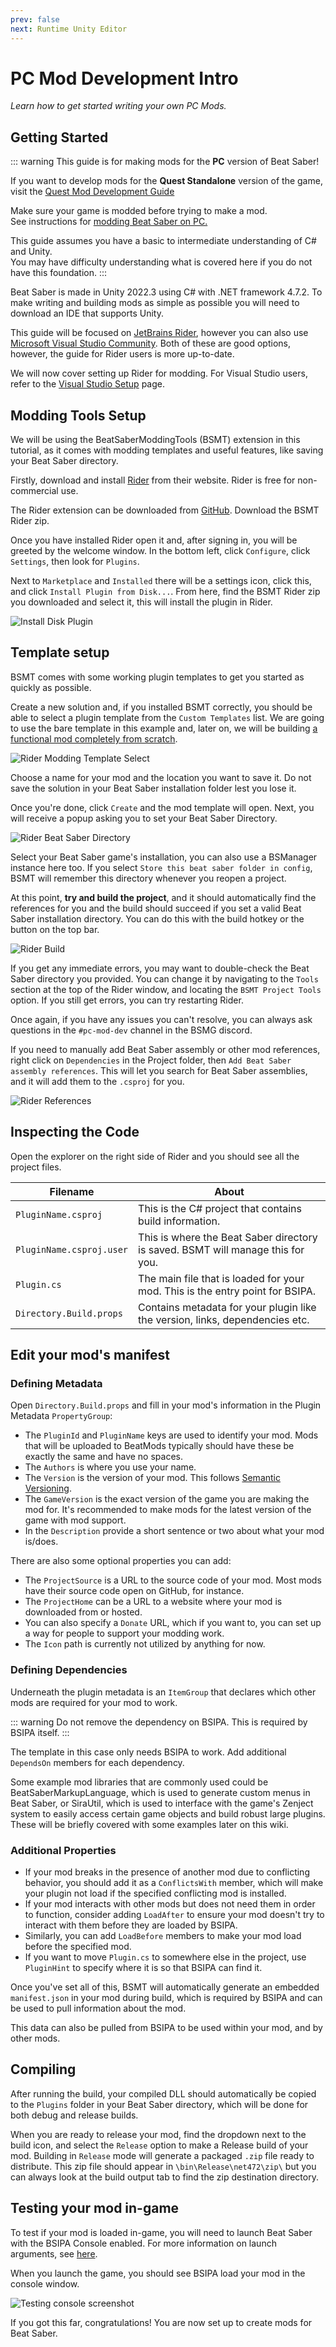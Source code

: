 ```yaml
---
prev: false
next: Runtime Unity Editor
---
```


# PC Mod Development Intro

_Learn how to get started writing your own PC Mods._

## Getting Started

::: warning
This guide is for making mods for the **PC** version of Beat Saber!

If you want to develop mods for the **Quest Standalone** version of the game, visit
the [Quest Mod Development Guide](../quest/intro.md)

Make sure your game is modded before trying to make a mod.  
See instructions for [modding Beat Saber on PC.](../../pc-modding.md)

This guide assumes you have a basic to intermediate understanding of C# and Unity.  
You may have difficulty understanding what is covered here if you do not have this foundation.
:::

Beat Saber is made in Unity 2022.3 using C# with .NET framework 4.7.2. To make writing and building mods as simple as
possible you will need to download an IDE that supports Unity.

This guide
will be focused on [JetBrains Rider](https://www.jetbrains.com/rider/), however you can also
use [Microsoft Visual Studio Community](https://visualstudio.microsoft.com/). Both of these are good options, however,
the guide for Rider users is more up-to-date.

We will now cover setting up Rider for modding. For Visual Studio users, refer to the
[Visual Studio Setup](./vs-setup.md) page.

## Modding Tools Setup

We will be using the BeatSaberModdingTools (BSMT) extension in this tutorial, as it comes with modding templates and
useful features, like saving your Beat Saber directory.

Firstly, download and install [Rider](https://www.jetbrains.com/rider/) from their website. Rider is free for
non-commercial use.

The Rider extension can be downloaded from [GitHub](https://github.com/Fernthedev/BSMT-Rider/releases/latest). Download
the BSMT Rider zip.

Once you have installed Rider open it and, after signing in, you will be greeted by the welcome window. In the bottom
left, click `Configure`, click `Settings`, then look for `Plugins`.

Next to `Marketplace` and `Installed` there will be a settings icon, click this, and click
`Install Plugin from Disk...`. From here, find the BSMT Rider zip you downloaded and select it, this will install the
plugin in Rider.

![Install Disk Plugin](/.assets/images/modding/pc-mod-rider-plugin.png 'Install Disk Plugin')

## Template setup

BSMT comes with some working plugin templates to get you started as quickly as possible.

Create a new solution and, if you installed BSMT correctly, you should be able to select a plugin template from the
`Custom Templates` list. We are going to use the bare template in this example and, later on, we will be building
[a functional mod completely from scratch](./full-mod-guide.md).

![Rider Modding Template Select](/.assets/images/modding/pc-mod-template-rider.png 'Modding Template Select')

Choose a name for your mod and the location you want to save it. Do not save the solution in your Beat Saber
installation folder lest you lose it.

Once you're done, click `Create` and the mod template will open. Next, you will receive a popup asking you to set your
Beat Saber Directory.

![Rider Beat Saber Directory](/.assets/images/modding/pc-mod-directory-rider.png 'Rider Beat Saber Directory')

Select your Beat Saber game's installation, you can also use a BSManager instance here too. If you select
`Store this beat saber folder in config`, BSMT will remember this directory whenever you reopen a project.

At this point, **try and build the project**, and it should automatically find the
references for you and the build should succeed if you set a valid Beat Saber installation directory. You can do this
with the build hotkey or the button on the top bar.

![Rider Build](/.assets/images/modding/pc-mod-build-rider.png 'Rider Build')

If you get any immediate errors, you may want to double-check the Beat Saber directory you provided. You can change it
by navigating to the `Tools` section at the top of the Rider window, and locating the `BSMT Project Tools` option. If
you still get errors, you can try restarting Rider.

Once again, if you have any issues you can't resolve, you can always
ask questions in the `#pc-mod-dev` channel in the BSMG discord.

If you need to manually add Beat Saber assembly or other mod references, right click on `Dependencies` in the Project
folder, then `Add Beat Saber assembly references`. This will let you search for Beat Saber assemblies, and it will add
them to the `.csproj` for you.

![Rider References](/.assets/images/modding/pc-mod-references-rider.png 'Rider References')

## Inspecting the Code

Open the explorer on the right side of Rider and you should see all the project files.

| Filename                 | About                                                                           |
| ------------------------ | ------------------------------------------------------------------------------- |
| `PluginName.csproj`      | This is the C# project that contains build information.                         |
| `PluginName.csproj.user` | This is where the Beat Saber directory is saved. BSMT will manage this for you. |
| `Plugin.cs`              | The main file that is loaded for your mod. This is the entry point for BSIPA.   |
| `Directory.Build.props`  | Contains metadata for your plugin like the version, links, dependencies etc.    |

## Edit your mod's manifest

### Defining Metadata

Open `Directory.Build.props` and fill in your mod's information in the Plugin Metadata `PropertyGroup`:

- The `PluginId` and `PluginName` keys are used to identify your mod. Mods that will be uploaded to BeatMods typically
  should have these be exactly the same and have no spaces.
- The `Authors` is where you use your name.
- The `Version` is the version of your mod. This follows [Semantic Versioning](https://semver.org).
- The `GameVersion` is the exact version of the game you are making the mod for. It's recommended to make mods for the latest
  version of the game with mod support.
- In the `Description` provide a short sentence or two about what your mod is/does.

There are also some optional properties you can add:

- The `ProjectSource` is a URL to the source code of your mod. Most mods have their source code open on GitHub, for
  instance.
- The `ProjectHome` can be a URL to a website where your mod is downloaded from or hosted.
- You can also specify a `Donate` URL, which if you want to, you can set up a way for people to support your modding
  work.
- The `Icon` path is currently not utilized by anything for now.

### Defining Dependencies

Underneath the plugin metadata is an `ItemGroup` that declares which other mods are required for your mod to work.

::: warning
Do not remove the dependency on BSIPA. This is required by BSIPA itself.
:::

The template in this case only needs BSIPA to work. Add additional `DependsOn` members for each dependency.

Some example mod libraries that are commonly used could be BeatSaberMarkupLanguage, which is used to generate custom
menus in Beat Saber, or SiraUtil, which is used to interface with the game's Zenject system to easily access certain
game objects and build robust large plugins. These will be briefly covered with some examples later on this wiki.

### Additional Properties

- If your mod breaks in the presence of another mod due to conflicting behavior, you should add it as a `ConflictsWith`
  member, which will make your plugin not load if the specified conflicting mod is installed.
- If your mod interacts with other mods but does not need them in order to function, consider adding `LoadAfter` to
  ensure your mod doesn't try to interact with them before they are loaded by BSIPA.
- Similarly, you can add `LoadBefore` members to make your mod load before the specified mod.
- If you want to move `Plugin.cs` to somewhere else in the project, use `PluginHint` to specify where it is so that
  BSIPA can find it.

Once you've set all of this, BSMT will automatically generate an embedded `manifest.json` in your mod during build,
which is required by BSIPA and can be used to pull information about the mod.

This data can also be pulled from BSIPA to be used within your mod, and by other mods.

## Compiling

After running the build, your compiled DLL should automatically be copied to the `Plugins` folder in your Beat Saber
directory, which will be done for both debug and release builds.

When you are ready to release your mod, find the dropdown next to the build icon, and select the `Release` option to
make a Release build of your mod. Building in `Release` mode will generate a packaged `.zip` file ready to distribute.
This zip file should appear in `\bin\Release\net472\zip\` but you can always look at the build output tab to find the
zip destination directory.

## Testing your mod in-game

To test if your mod is loaded in-game, you will need to launch Beat Saber with the BSIPA Console enabled. For more
information on launch arguments, see [here](./index.md#launch-args).

When you launch the game, you should see BSIPA load your mod in the console window.

![Testing console screenshot](/.assets/images/modding/pc-mod-console-testing.png 'Testing console screenshot')

If you got this far, congratulations! You are now set up to create mods for Beat Saber.
